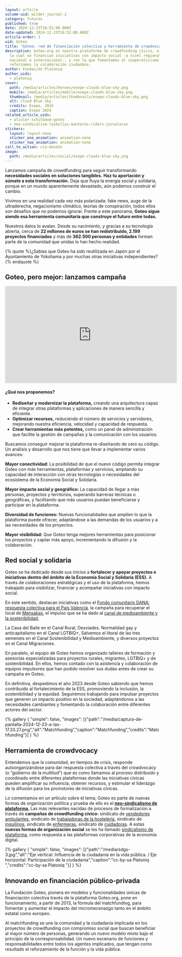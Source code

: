 ```yaml
---
layout: article
volume-uid: wilder-journal-2
category: futures
published: true
date: 2024-12-23T16:52:00.000Z
date-updated: 2024-12-23T16:52:00.000Z
article-order: 1
uid: Goteo
title: "Goteo: red de financiación colectiva y herramienta de crowdvocacy"
description: Goteo.org es nuestra plataforma de crowdfunding cívico, a través de
  la cual se financian iniciativas con impacto social -a nivel regional,
  nacional e internacional-, y con la que fomentamos el cooperativismo y
  reforzamos la colaboración ciudadana.
author: Fundación Platoniq
author_uids:
  - platoniq
cover:
  path: /media/articles/heroes/esepe-clouds-blue-sky.png
  mobile: /media/articles/mobile/esepe-clouds-blue-sky.png
  thumbnail: /media/articles/thumbnails/esepe-clouds-blue-sky.png
  alt: Cloud Blue Sky
  credits: Esepe, 2024
  caption: Esepe 2024
related_article_uids:
  - olivier-schulbaum-goteo
  - neo-sindicalism-laskellys-manteros-riders-jornaleras
stickers:
  layout: layout-none
  sticker_one_animation: animation-none
  sticker_two_animation: animation-none
call_to_action: cta-donate
image:
  path: /media/articles/social/esepe-clouds-blue-sky.png
---
```

Lanzamos campaña de crowdfunding para seguir transformando **necesidades sociales en soluciones tangibles.** **Haz tu aportación y súmate a esta transformación.** Deja que fluya la energía social y solidaria, porque en un mundo aparentemente devastado, aún podemos construir el cambio.

Vivimos en una realidad cada vez más polarizada: fake news, auge de la ultraderecha, negacionismo climático, teorías de conspiración, todos ellos son desafíos que no podemos ignorar. Frente a este panorama, **Goteo sigue siendo esa herramienta comunitaria que construye el futuro entre todas.**

Nuestros datos lo avalan. Desde su nacimiento, y gracias a su tecnología abierta, cerca de **22 millones de euros se han redistribuido, 2.199 proyectos financiados** y más de **362.500 personas y entidades** forman parte de la comunidad que unidas lo han hecho realidad. 

{% quote %}¿Sabías que Goteo ha sido reutilizada en Japón por el Ayuntamiento de Yokohama y por muchas otras iniciativas independientes? {% endquote %}

## Goteo, pero mejor: lanzamos campaña

<iframe width="560" height="315" src="https://www.youtube.com/embed/GyTWubZyegQ?si=2v1_6w0jpy8apBYk" title="YouTube video player" frameborder="0" allow="accelerometer; autoplay; clipboard-write; encrypted-media; gyroscope; picture-in-picture; web-share" referrerpolicy="strict-origin-when-cross-origin" allowfullscreen></iframe>

#### ¿Qué nos proponemos?

* **Rediseñar y modernizar la plataforma,** creando una arquitectura capaz de integrar otras plataformas y aplicaciones de manera sencilla y eficiente.
* **Optimizar recursos,** reduciendo el número de servicios y servidores, mejorando nuestra eficiencia, velocidad y capacidad de respuesta.
* **Crear herramientas más potentes,** como un panel de administración que facilite la gestión de campañas y la comunicación con los usuarios.

Buscamos conseguir mejorar la plataforma re-diseñando de cero su código. Un análisis y desarrollo que nos tiene que llevar a implementar varios avances:

**Mayor conectividad:** La posibilidad de que el nuevo código permita integrar Goteo con más herramientas, plataformas y servicios, ampliando su capacidad de interacción con otras tecnologías o necesidades del ecosistema de la Economía Social y Solidaria.

**Mayor impacto social y geográfico:** La capacidad de llegar a más personas, proyectos y territorios, superando barreras técnicas o geográficas, y facilitando que más usuarios puedan beneficiarse y participar en la plataforma.

**Diversidad de funciones:** Nuevas funcionalidades que amplíen lo que la plataforma puede ofrecer, adaptándose a las demandas de los usuarios y a las necesidades de los proyectos.

**Mayor visibilidad:** Que Goteo tenga mejores herramientas para posicionar los proyectos y captar más apoyo, incrementando la difusión y la colaboración.

## Red social y solidaria

Goteo se ha dedicado desde sus inicios a **fortalecer y apoyar proyectos e iniciativas dentro del ámbito de la Economía Social y Solidaria (ESS).** A través de colaboraciones estratégicas y el uso de la plataforma, hemos trabajado para visibilizar, financiar y acompañar iniciativas con impacto social.

En este sentido, destacan iniciativas como el [Fondo comunitario DANA: respuesta colectiva para el País Valencià](https://www.goteo.org/project/fons-comunitari-per-la-dana-resposta-collectiva-pe), la campaña para recuperar el local de [Mensakas](https://www.goteo.org/project/mensakas-en-perill), el impulso que se ha dado al [canal de medioambiente y la sostenibilidad](https://www.goteo.org/channel/sostenibilidad/available),  



La Casa del Baile en el Canal Rural, Desviades. Normalidad gay y anticapitalismo en el Canal LGTBIQ+, Salvemos el litoral de las tres xemeneis en el Canal Sostenibilidad y Medioambiente, y diversos proyectos en el Canal Migraciones.

En paralelo, el equipo de Goteo hemos organizado talleres de formación y asesorías especializadas para proyectos rurales, migrantes, LGTBIQ+ y de sostenibilidad. En ellos, hemos contado con la asistencia y colaboración de equipos impulsores que han podido resolver sus dudas antes de crear su campaña en Goteo.

En definitiva, despedimos el año 2023 desde Goteo sabiendo que hemos contribuido al fortalecimiento de la ESS, promoviendo la inclusión, la sostenibilidad y la equidad. Seguiremos trabajando para impulsar proyectos que generen un impacto positivo en la sociedad, adaptándonos a las necesidades cambiantes y fomentando la colaboración entre diferentes actores del sector.

{% gallery { "simple": false, "images": [{"path":"/media/captura-de-pantalla-2024-12-23-a-las-17.33.27.png","alt":"Matchfunding","caption":"Matchfunding","credits":"Matchfunding"}] } %}

## Herramienta de crowdvocacy 

Entendemos que la comunidad, en tiempos de crisis, responde autoorganizándose para dar respuesta colectiva a través del crowdvocacy (o “gobierno de la multitud”) que es como llamamos al proceso distribuido y coordinado entre diferentes plataformas donde las iniciativas cívicas pueden amplificar su influencia, obtener recursos, y estimular el liderazgo de la difusión para los promotores de iniciativas cívicas.

Lo comentamos en un artículo sobre el tema, Goteo es parte de nuevas formas de organización política y prueba de ello es el [**neo-sindicalismo de plataforma**.](https://journal.platoniq.net/es/wilder-journal-2/deep-dives/neo-sindicalismo/) Las más relevantes nacidas de procesos de formalización a través de **campañas de crowdfunding cívico:** sindicato de [vendedores ambulantes](https://www.goteo.org/project/top-manta-bcn), sindicato de [trabajadoras de la hostelería](https://www.goteo.org/project/las-kellys), sindicato de [inquilinos](https://www.goteo.org/project/sindicat-de-llogaters-i-llogateres), sindicato de [enfermeras](https://www.goteo.org/project/masenfermeria), sindicato de [cuidadoras](https://www.goteo.org/project/quien-cuida-a-las-que-cuidan). A estas **nuevas formas de organización social** se les ha llamado [sindicalismo de plataforma](https://meta.decidim.org/conferences/DecidimFest21/f/1657/meetings/1634), como respuesta a las plataformas corporativas de la economía digital.

{% gallery { "simple": false, "images": [{"path":"/media/sdgs-3.jpg","alt":"Eje vertical: Influencia de la ciudadanía en la vida pública. / Eje horizontal: Participación de la ciudadanía","caption":"cc-by-sa Platoniq ","credits":"cc-by-sa Platoniq "}] } %}

## Innovando en financiación público-privada

La Fundación Goteo, pionera en modelos y funcionalidades únicas de 
financiación colectiva través de la plataforma Goteo.org, pone en 
funcionamiento, a partir de 2013, la fórmula del matchfunding, para 
fomentar y aumentar el impacto del micromecenazgo tanto en el ámbito 
estatal como europeo.

Al matchfunding se une la comunidad y la ciudadanía implicada en los 
proyectos de crowdfunding con compromiso social que buscan beneficiar al
 mayor número de personas, generando un nuevo modelo mixto bajo el 
principio de la corresponsabilidad. Un nuevo escenario de funciones y 
responsabilidades entre todos los agentes implicados, que tengan como 
resultado el reforzamiento de la función y la vida pública.
